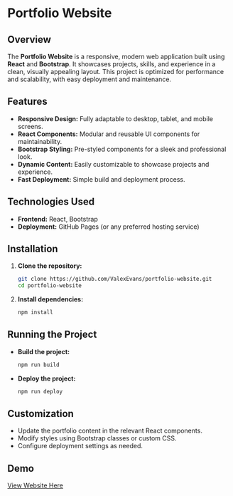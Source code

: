 # Portfolio Website  

## Overview  
The **Portfolio Website** is a responsive, modern web application built using **React** and **Bootstrap**. It showcases projects, skills, and experience in a clean, visually appealing layout. This project is optimized for performance and scalability, with easy deployment and maintenance.  

## Features  
- **Responsive Design:** Fully adaptable to desktop, tablet, and mobile screens.  
- **React Components:** Modular and reusable UI components for maintainability.  
- **Bootstrap Styling:** Pre-styled components for a sleek and professional look.  
- **Dynamic Content:** Easily customizable to showcase projects and experience.  
- **Fast Deployment:** Simple build and deployment process.  


## Technologies Used  
- **Frontend:** React, Bootstrap  
- **Deployment:** GitHub Pages (or any preferred hosting service)  

## Installation  

1. **Clone the repository:**  
   ```bash
   git clone https://github.com/ValexEvans/portfolio-website.git
   cd portfolio-website
   ```  

2. **Install dependencies:**  
   ```bash
   npm install
   ```  

## Running the Project  

- **Build the project:**  
  ```bash
  npm run build
  ```  

- **Deploy the project:**  
  ```bash
  npm run deploy
  ```  

## Customization  
- Update the portfolio content in the relevant React components.  
- Modify styles using Bootstrap classes or custom CSS.  
- Configure deployment settings as needed.  

## Demo  
[View Website Here](https://valexevans.github.io/portfolio-website/)
